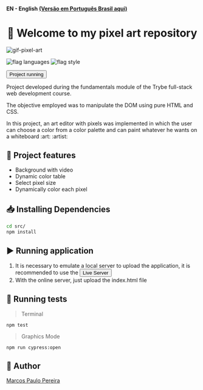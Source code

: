 #### EN - English [(Versão em Português Brasil aqui)](https://github.com/m4rcos-dev/project-pixel-art/blob/main/README_pt-br.md)

<h1 align="center">🎉 Welcome to my pixel art repository </h1>

![gif-pixel-art](https://user-images.githubusercontent.com/104791582/196544338-a81c3180-1e7c-424e-9381-79bacf2c7b9c.gif)

![flag languages](https://img.shields.io/badge/Languages-JavaScript%20-yellow)
![flag style](https://img.shields.io/badge/Style-CSS3-9cf)

<a href='https://trybe-pixel-art.netlify.app/'><button>Project running</button></a>

<p>Project developed during the fundamentals module of the Trybe full-stack web development course.</p>
<p>The objective employed was to manipulate the DOM using pure HTML and CSS.</p>
<p>In this project, an art editor with pixels was implemented in which the user can choose a color from a color palette and can paint whatever he wants on a whiteboard :art: :artist:</p>

## 🔨 Project features

<ul>
<li>Background with video</li>
<li>Dynamic color table</li>
<li>Select pixel size</li>
<li>Dynamically color each pixel</li>
</ul>

## 📥 Installing Dependencies

```bash
cd src/
npm install
``` 

## ▶️ Running application

<ol>
<li>It is necessary to emulate a local server to upload the application, it is recommended to use the <a href='https://marketplace.visualstudio.com/items?itemName=ritwickdey.LiveServer'><button>Live Server</button></a></li>
<li>With the online server, just upload the index.html file</li>
</ol>

## 🧪 Running tests

>Terminal
 ```
 npm test
  ```
>Graphics Mode
 ```
 npm run cypress:open
  ```

## 🧔 Author

<div class="badge-base LI-profile-badge" data-locale="pt_BR" data-size="medium" data-theme="dark" data-type="VERTICAL" data-vanity="dev-marcospaulo" data-version="v1"><a class="badge-base__link LI-simple-link" href="https://br.linkedin.com/in/dev-marcospaulo?trk=profile-badge">Marcos Paulo Pereira</a></div>
